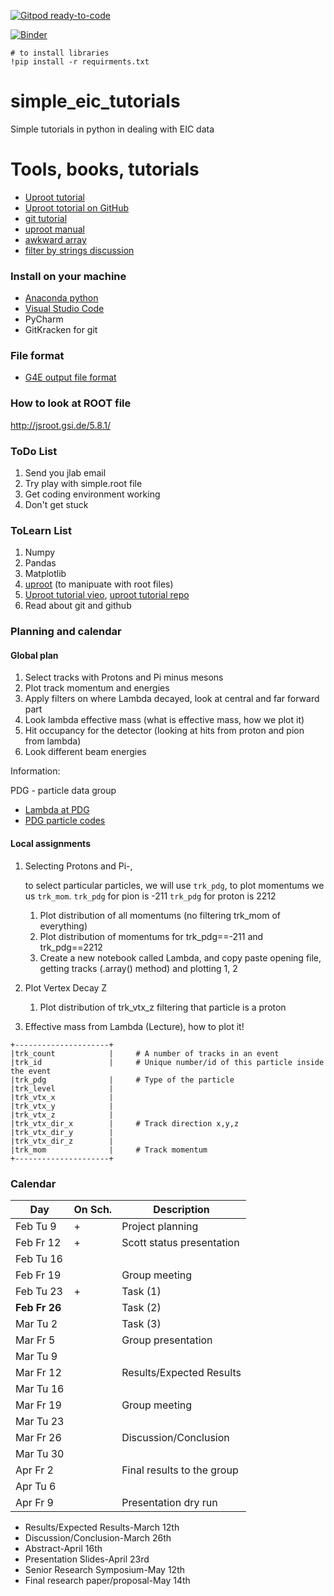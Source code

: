 [![Gitpod ready-to-code](https://img.shields.io/badge/Gitpod-ready--to--code-blue?logo=gitpod)](https://gitpod.io/#https://github.com/DraTeots/simple_eic_tutorials)

[![Binder](https://mybinder.org/badge_logo.svg)](https://mybinder.org/v2/gh/DraTeots/simple_eic_tutorials/master)

```
# to install libraries
!pip install -r requirments.txt
```

# simple_eic_tutorials
Simple tutorials in python in dealing with EIC data



# Tools, books, tutorials

- [Uproot tutorial](https://www.youtube.com/watch?v=FoxNS6nlbD0)
- [Uproot totorial on GitHub](https://github.com/jpivarski-talks/2020-04-08-eic-jlab)
- [git tutorial](https://git-scm.com/docs/user-manual)
- [uproot manual](https://uproot.readthedocs.io/en/latest/)
- [awkward array](https://awkward-array.readthedocs.io/en/latest/)
- [filter by strings discussion](https://github.com/scikit-hep/uproot4/discussions/230)

### Install on your machine

- [Anaconda python](https://www.anaconda.com/products/individual)
- [Visual Studio Code](https://code.visualstudio.com/)
- PyCharm
- GitKracken for git

### File format

- [G4E output file format](https://escalate.readthedocs.io/projects/g4e/en/latest/output.html)

### How to look at ROOT file

http://jsroot.gsi.de/5.8.1/


### ToDo List

1. Send you jlab email 
2. Try play with simple.root file
3. Get coding environment working
5. Don't get stuck


### ToLearn List

1. Numpy
2. Pandas
3. Matplotlib
3. [uproot](https://github.com/scikit-hep/uproot) (to manipuate with root files)
4. [Uproot tutorial vieo](https://www.youtube.com/watch?v=FoxNS6nlbD0), [uproot tutorial repo](https://github.com/jpivarski-talks/2020-04-08-eic-jlab)
4. Read about git and github


### Planning and calendar

#### Global plan

1. Select tracks with Protons and Pi minus mesons
2. Plot track momentum and energies
3. Apply filters on where Lambda decayed, look at central and far forward part
4. Look lambda effective mass (what is effective mass, how we plot it)
5. Hit occupancy for the detector (looking at hits from proton and pion from lambda)
6. Look different beam energies

Information: 

PDG - particle data group

- [Lambda at PDG](https://pdg.lbl.gov/2018/listings/rpp2018-list-lambda.pdf)
- [PDG particle codes](https://pdg.lbl.gov/2007/reviews/montecarlorpp.pdf)

#### Local assignments

1. Selecting Protons and Pi-,
   
   to select particular particles, we will use `trk_pdg`, to plot momentums we 
us `trk_mom`. 
   `trk_pdg` for pion is -211
   `trk_pdg` for proton is 2212
   
    1. Plot distribution of all momentums (no filtering trk_mom of everything)
    2. Plot distribution of  momentums for trk_pdg==-211 and trk_pdg==2212 
    3. Create a new notebook called Lambda, and copy paste opening file, 
       getting tracks (.array() method) and plotting 1, 2
       
2. Plot Vertex Decay Z 

   1. Plot distribution of trk_vtx_z filtering that particle is a proton

3. Effective mass from Lambda (Lecture), how to plot it! 
   
```
+---------------------+
|trk_count            |     # A number of tracks in an event
|trk_id               |     # Unique number/id of this particle inside the event
|trk_pdg              |     # Type of the particle
|trk_level            | 
|trk_vtx_x            | 
|trk_vtx_y            | 
|trk_vtx_z            | 
|trk_vtx_dir_x        |     # Track direction x,y,z
|trk_vtx_dir_y        | 
|trk_vtx_dir_z        | 
|trk_mom              |     # Track momentum
+---------------------+ 
```

### Calendar


| Day           | On Sch. | Description               |
| ------------- | ------- | ------------------------- |
| Feb Tu 9      |  +      | Project planning          |
| Feb Fr 12     |  +      | Scott status presentation |
| Feb Tu 16     |         |                           |
| Feb Fr 19     |         | Group meeting             |
| Feb Tu 23     |  +      | Task (1)                  |
| **Feb Fr 26** |         | Task (2)                  |
| Mar Tu 2      |         | Task (3)                  |
| Mar Fr 5      |         | Group presentation        |
| Mar Tu 9      |         |                           |
| Mar Fr 12     |         | Results/Expected Results  |
| Mar Tu 16     |         |                           |
| Mar Fr 19     |         | Group meeting             |
| Mar Tu 23     |         |                           |
| Mar Fr 26     |         | Discussion/Conclusion     |
| Mar Tu 30     |         |                           |
| Apr Fr 2      |         | Final results to the group|
| Apr Tu 6      |         |                           |
| Apr Fr 9      |         | Presentation dry run      |

- Results/Expected Results-March 12th
- Discussion/Conclusion-March 26th
- Abstract-April 16th
- Presentation Slides-April 23rd
- Senior Research Symposium-May 12th
- Final research paper/proposal-May 14th


